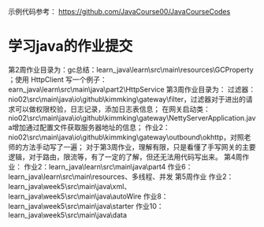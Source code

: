 示例代码参考：
 https://github.com/JavaCourse00/JavaCourseCodes
# 学习java的作业提交
第2周作业目录为：gc总结：learn_java\learn\src\main\resources\GCProperty ；使用 HttpClient 写一个例子：earn_java\learn\src\main\java\part2\HttpService
第3周作业目录为：
过滤器：nio02\src\main\java\io\github\kimmking\gateway\filter，过滤器对于进出的请求可以做权限校验，日志记录，添加日志表信息；
在网关启动类：nio02\src\main\java\io\github\kimmking\gateway\NettyServerApplication.java增加通过配置文件获取服务器地址的信息；
作业2：nio02\src\main\java\io\github\kimmking\gateway\outbound\okhttp，对照老师的方法手动写了一遍；
对于第3周作业，理解有限，只是看懂了手写网关的主要逻辑，对于路由，限流等，有了一定的了解，但还无法用代码写出来。
第4周作业：
作业2：learn_java\learn\src\main\java\part4
作业6：learn_java\learn\src\main\resources、多线程、并发
第5周作业
作业2：learn_java\week5\src\main\java\xml、learn_java\week5\src\main\java\autoWire
作业8：learn_java\week5\src\main\java\starter
作业10：learn_java\week5\src\main\java\data
